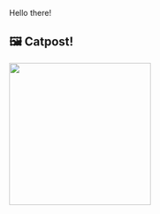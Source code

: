 Hello there!



## 🖼️ Catpost!

<sub>
    <img src="https://cdn2.thecatapi.com/images/5pd.jpg" height="256">
</sub>

